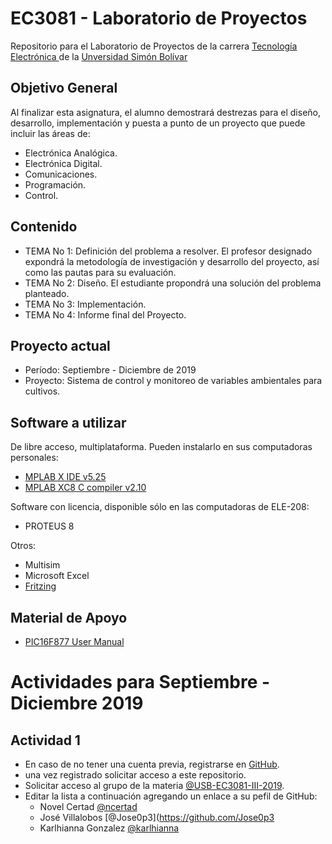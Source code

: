 # EC3081 - Laboratorio de Proyectos 
Repositorio para el Laboratorio de Proyectos de la carrera [Tecnología Electrónica ](https://www.ie.coord.usb.ve/) de la [Unversidad Simón Bolívar](https://www.usb.ve/)

## Objetivo General
Al finalizar esta asignatura, el alumno demostrará destrezas para el diseño, desarrollo, implementación y puesta a punto de un proyecto que puede incluir las áreas de:
- Electrónica Analógica.
- Electrónica Digital. 
- Comunicaciones. 
- Programación.
- Control.

## Contenido
* TEMA No 1: Definición del problema a resolver. El profesor designado expondrá la metodología de investigación y desarrollo del proyecto, así como las pautas para su evaluación.
* TEMA No 2: Diseño. El estudiante propondrá una solución del problema planteado.
* TEMA No 3: Implementación.
* TEMA No 4: Informe final del Proyecto.

## Proyecto actual

* Período: Septiembre - Diciembre de 2019
* Proyecto: Sistema de control y monitoreo de variables ambientales para cultivos.
## Software a utilizar
De libre acceso, multiplataforma. Pueden instalarlo en sus computadoras personales:
* [MPLAB X IDE v5.25](https://www.microchip.com/mplab/mplab-x-ide)
* [MPLAB XC8 C compiler v2.10](https://www.microchip.com/mplab/compilers)

Software con licencia, disponible sólo en las computadoras de ELE-208:
* PROTEUS 8

Otros:
* Multisim
* Microsoft Excel
* [Fritzing](https://fritzing.org/home/)
## Material de Apoyo
* [PIC16F877 User Manual](http://ww1.microchip.com/downloads/en/DeviceDoc/30292D.pdf)

# Actividades para Septiembre - Diciembre 2019
## Actividad 1
- En caso de no tener una cuenta previa, registrarse en [GitHub](https://github.com/).
- una vez registrado solicitar acceso a este repositorio.
- Solicitar acceso al grupo de la materia [@USB-EC3081-III-2019](https://github.com/USB-EC3081-III-2019).
- Editar la lista a continuación agregando un enlace a su pefil de GitHub:
  * Novel Certad [@ncertad](https://github.com/ncertad) 
  * José Villalobos [@Jose0p3](https://github.com/Jose0p3
  * Karlhianna Gonzalez [@karlhianna](https://github.com/karlhianna)
